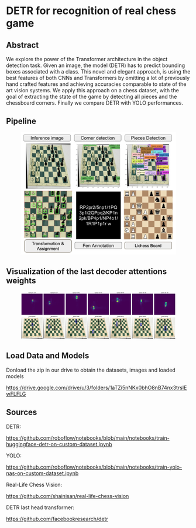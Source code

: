 # DETR for recognition of real chess game

## Abstract

We explore the power of the Transformer architecture in the object detection task. Given an image, the model (DETR) has to predict bounding boxes associated with a class. This novel and elegant approach, is using the best features of both CNNs and Transformers by omitting a lot of previously hand crafted features and achieving accuracies comparable to state of the art vision systems. We apply this approach on a chess dataset, with the goal of extracting the state of the game by detecting all pieces and the chessboard corners. Finally we compare DETR with YOLO performances.

## Pipeline
<center>
    <figure>
        <img src="imgs/process.jpeg" alt="Comparison Image">
    </figure>
</center>

## Visualization of the last decoder attentions weights

<center>
    <figure>
        <img src="imgs/head_decoder.png" alt="Comparison Image">
    </figure>
</center>

## Load Data and Models

Donload the zip in our drive to obtain the datasets, images and loaded models

https://drive.google.com/drive/u/3/folders/1aTZi5nNKx0bhO8nB74nx3trsIEwFLFLG

 
## Sources

DETR:

https://github.com/roboflow/notebooks/blob/main/notebooks/train-huggingface-detr-on-custom-dataset.ipynb

YOLO:

https://github.com/roboflow/notebooks/blob/main/notebooks/train-yolo-nas-on-custom-dataset.ipynb

Real-Life Chess Vision:

https://github.com/shainisan/real-life-chess-vision

DETR last head transformer:

https://github.com/facebookresearch/detr
